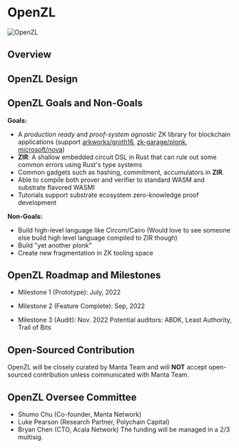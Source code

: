 # OpenZL

![OpenZL](https://user-images.githubusercontent.com/720571/166172246-bf37c77e-51e2-4176-8195-70a9361319d7.svg)

## Overview


## OpenZL Design

## OpenZL Goals and Non-Goals

**Goals:**
* A *production ready* and *proof-system agnostic* ZK library for blockchain applications (support [arkworks/groth16](https://github.com/arkworks-rs/groth16), [zk-garage/plonk](https://github.com/zk-garage/plonk), [microsoft/nova](https://github.com/microsoft/Nova))
* **ZIR**: A shallow embedded circuit DSL in Rust that can rule out some common errors using Rust's type systems
* Common gadgets such as hashing, commitment, accumulators in **ZIR**.
* Able to compile both prover and verifier to standard WASM and substrate flavored WASMI
* Tutorials support substrate ecosystem zero-knowledge proof development 

**Non-Goals:**
* Build high-level language like Circom/Cairo (Would love to see someone else build high level language compiled to ZIR though)
* Build "yet another plonk" 
* Create new fragmentation in ZK tooling space

## OpenZL Roadmap and Milestones
* Milestone 1 (Prototype): July, 2022

* Milestone 2 (Feature Complete): Sep, 2022

* Milestone 3 (Audit): Nov. 2022
  Potential auditors: ABDK, Least Authority, Trail of Bits

## Open-Sourced Contribution
OpenZL will be closely curated by Manta Team and will **NOT** accept open-sourced contribution unless communicated with Manta Team.

## OpenZL Oversee Committee
* Shumo Chu (Co-founder, Manta Network)
* Luke Pearson (Research Partner, Polychain Capital)
* Bryan Chen (CTO, Acala Network)
The funding will be managed in a 2/3 multisig.
